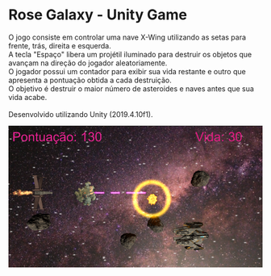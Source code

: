 # Rose Galaxy - Unity Game

O jogo consiste em controlar uma nave X-Wing utilizando as setas para frente, trás, direita e esquerda.<br>
A tecla "Espaço" libera um projétil iluminado para destruir os objetos que avançam na direção do jogador aleatoriamente.<br>
O jogador possui um contador para exibir sua vida restante e outro que apresenta a pontuação obtida a cada destruição.<br>
O objetivo é destruir o maior número de asteroides e naves antes que sua vida acabe.<br><br>
Desenvolvido utilizando Unity (2019.4.10f1).<br>

![Img](https://github.com/acavaglieri/Game---Rose-Galaxy---Unity/blob/main/RoseGalaxy.png)
